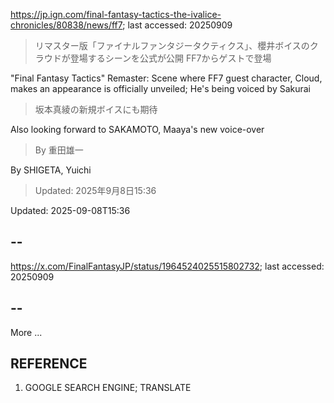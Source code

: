 https://jp.ign.com/final-fantasy-tactics-the-ivalice-chronicles/80838/news/ff7; last accessed: 20250909

> リマスター版「ファイナルファンタジータクティクス」、櫻井ボイスのクラウドが登場するシーンを公式が公開 FF7からゲストで登場

"Final Fantasy Tactics" Remaster: Scene where FF7 guest character, Cloud, makes an appearance is officially unveiled; He's being voiced by Sakurai 

> 坂本真綾の新規ボイスにも期待

Also looking forward to SAKAMOTO, Maaya's new voice-over 

> By 重田雄一 

By SHIGETA, Yuichi

> Updated: 2025年9月8日15:36

Updated: 2025-09-08T15:36

## --

https://x.com/FinalFantasyJP/status/1964524025515802732; last accessed: 20250909

## --

More ...

## REFERENCE

1) GOOGLE SEARCH ENGINE; TRANSLATE
